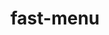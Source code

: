 ---
id: fast-menu
title: fast-menu
sidebar_label: fast-menu
custom_edit_url: https://github.com/microsoft/fast-dna/edit/master/packages/web-components/fast-foundation/src/menu/fast-menu.doc.md
---